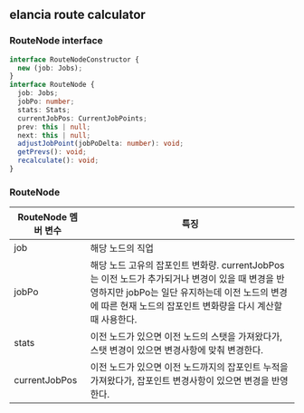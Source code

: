 ## elancia route calculator

### RouteNode interface

```ts
interface RouteNodeConstructor {
  new (job: Jobs);
}
interface RouteNode {
  job: Jobs;
  jobPo: number;
  stats: Stats;
  currentJobPos: CurrentJobPoints;
  prev: this | null;
  next: this | null;
  adjustJobPoint(jobPoDelta: number): void;
  getPrevs(): void;
  recalculate(): void;
}
```

### RouteNode

| RouteNode 멤버 변수 | 특징                                                                                                                                                                                                             |
| ------------------- | ---------------------------------------------------------------------------------------------------------------------------------------------------------------------------------------------------------------- |
| job                 | 해당 노드의 직업                                                                                                                                                                                                 |
| jobPo               | 해당 노드 고유의 잡포인트 변화량. currentJobPos는 이전 노드가 추가되거나 변경이 있을 때 변경을 반영하지만 jobPo는 일단 유지하는데 이전 노드의 변경에 따른 현재 노드의 잡포인트 변화량을 다시 계산할 때 사용한다. |
| stats               | 이전 노드가 있으면 이전 노드의 스탯을 가져왔다가, 스탯 변경이 있으면 변경사항에 맞춰 변경한다.                                                                                                                   |
| currentJobPos       | 이전 노드가 있으면 이전 노드까지의 잡포인트 누적을 가져왔다가, 잡포인트 변경사항이 있으면 변경을 반영한다.                                                                                                       |
